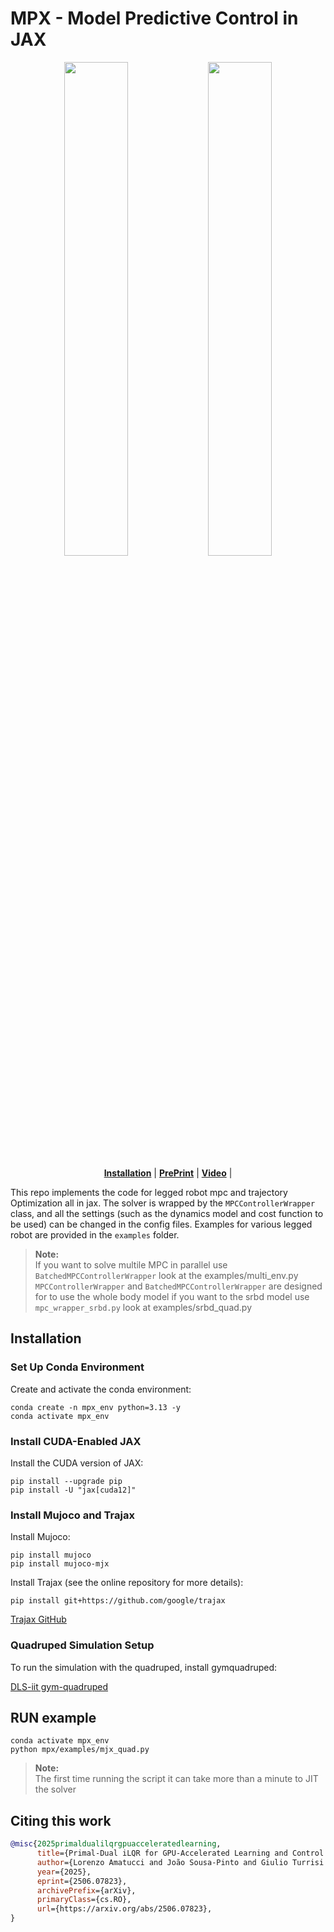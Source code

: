 # MPX - Model Predictive Control in JAX
<p align="center">
  <img src="https://github.com/user-attachments/assets/de8b9650-684e-4f31-82e4-9a0035f50f8e" width="45%" />
  <img src="https://github.com/user-attachments/assets/b7d7ab13-9e3b-4cc1-acf3-200ae3697af8" width="45%" />
</p>
<div align="center">
  <a href="#Installation"><b>Installation</b></a> |
  <a href="https://arxiv.org/abs/2506.07823"><b>PrePrint</b></a> |
  <a href="https://youtu.be/zquKLxbAU_Y"><b>Video</b></a> |
  
</div>

This repo implements the code for legged robot mpc and trajectory Optimization all in jax. 
 The solver is wrapped by the `MPCControllerWrapper` class, and all the settings (such as the dynamics model and cost function to be used) can be changed in the config files. Examples for various legged robot are provided in the `examples` folder.
> **Note:**  
> If you want to solve multile MPC in parallel use `BatchedMPCControllerWrapper` look at the examples/multi_env.py
> `MPCControllerWrapper` and `BatchedMPCControllerWrapper` are designed for to use the whole body model if you want to the srbd model use `mpc_wrapper_srbd.py` look at examples/srbd_quad.py

## Installation

### Set Up Conda Environment
Create and activate the conda environment:
```
conda create -n mpx_env python=3.13 -y
conda activate mpx_env
```

### Install CUDA-Enabled JAX
Install the CUDA version of JAX:
```
pip install --upgrade pip
pip install -U "jax[cuda12]"
```

### Install Mujoco and Trajax
Install Mujoco:
```
pip install mujoco
pip install mujoco-mjx
```

Install Trajax (see the online repository for more details):
```
pip install git+https://github.com/google/trajax
```
[Trajax GitHub](https://github.com/username/trajax)

### Quadruped Simulation Setup
To run the simulation with the quadruped, install gymquadruped:

[DLS-iit gym-quadruped](https://github.com/iit-DLSLab/gym-quadruped)

## RUN example
```
conda activate mpx_env
python mpx/examples/mjx_quad.py
```
> **Note:**  
The first time running the script it can take more than a minute to JIT the solver

## Citing this work

```bibtex
@misc{2025primaldualilqrgpuacceleratedlearning,
      title={Primal-Dual iLQR for GPU-Accelerated Learning and Control in Legged Robots}, 
      author={Lorenzo Amatucci and João Sousa-Pinto and Giulio Turrisi and Dominique Orban and Victor Barasuol and Claudio Semini},
      year={2025},
      eprint={2506.07823},
      archivePrefix={arXiv},
      primaryClass={cs.RO},
      url={https://arxiv.org/abs/2506.07823}, 
}
```
